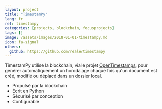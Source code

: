 ```yaml
---
layout: project
title: "TimestamPy"
lang: fr
ref: timestampy
categories: [projects, blockchain, focusprojects]
tags: []
image: /assets/images/2018-01-01-timestampy.md
icon: fa-signal
others:
  github: https://github.com/reale/timestampy
---
```


TimestamPy utilise la blockchain, via le projet [OpenTimestamps](https://opentimestamps.org/), pour générer automatiquement un horodatage chaque fois qu'un document est créé, modifié ou déplacé dans un dossier local.

- Propulsé par la blockchain
- Écrit en Python
- Sécurisé par conception
- Configurable
